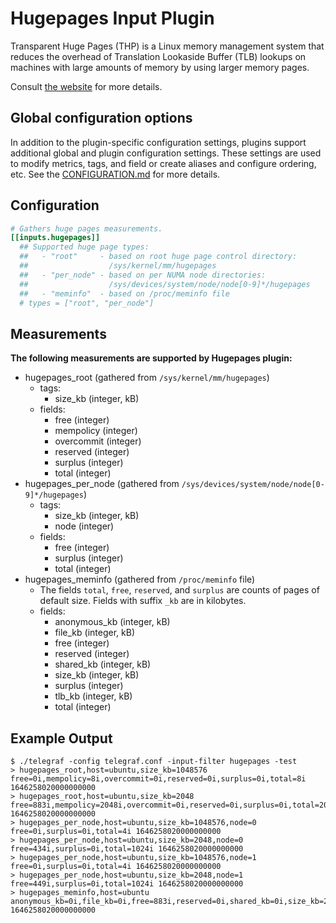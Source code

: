 # Hugepages Input Plugin

Transparent Huge Pages (THP) is a Linux memory management system that reduces
the overhead of Translation Lookaside Buffer (TLB) lookups on machines with
large amounts of memory by using larger memory pages.

Consult [the website][website] for more details.

[website]: https://www.kernel.org/doc/html/latest/admin-guide/mm/hugetlbpage.html

## Global configuration options <!-- @/docs/includes/plugin_config.md -->

In addition to the plugin-specific configuration settings, plugins support
additional global and plugin configuration settings. These settings are used to
modify metrics, tags, and field or create aliases and configure ordering, etc.
See the [CONFIGURATION.md][CONFIGURATION.md] for more details.

[CONFIGURATION.md]: ../../../docs/CONFIGURATION.md#plugins

## Configuration

```toml @sample.conf
# Gathers huge pages measurements.
[[inputs.hugepages]]
  ## Supported huge page types:
  ##   - "root"     - based on root huge page control directory:
  ##                  /sys/kernel/mm/hugepages
  ##   - "per_node" - based on per NUMA node directories:
  ##                  /sys/devices/system/node/node[0-9]*/hugepages
  ##   - "meminfo"  - based on /proc/meminfo file
  # types = ["root", "per_node"]
```

## Measurements

**The following measurements are supported by Hugepages plugin:**

- hugepages_root (gathered from `/sys/kernel/mm/hugepages`)
  - tags:
    - size_kb (integer, kB)
  - fields:
    - free (integer)
    - mempolicy (integer)
    - overcommit (integer)
    - reserved (integer)
    - surplus (integer)
    - total (integer)
- hugepages_per_node (gathered from `/sys/devices/system/node/node[0-9]*/hugepages`)
  - tags:
    - size_kb (integer, kB)
    - node (integer)
  - fields:
    - free (integer)
    - surplus (integer)
    - total (integer)
- hugepages_meminfo (gathered from `/proc/meminfo` file)
  - The fields `total`, `free`, `reserved`, and `surplus` are counts of pages
    of default size. Fields with suffix `_kb` are in kilobytes.
  - fields:
    - anonymous_kb (integer, kB)
    - file_kb (integer, kB)
    - free (integer)
    - reserved (integer)
    - shared_kb (integer, kB)
    - size_kb (integer, kB)
    - surplus (integer)
    - tlb_kb (integer, kB)
    - total (integer)

## Example Output

```text
$ ./telegraf -config telegraf.conf -input-filter hugepages -test
> hugepages_root,host=ubuntu,size_kb=1048576 free=0i,mempolicy=8i,overcommit=0i,reserved=0i,surplus=0i,total=8i 1646258020000000000
> hugepages_root,host=ubuntu,size_kb=2048 free=883i,mempolicy=2048i,overcommit=0i,reserved=0i,surplus=0i,total=2048i 1646258020000000000
> hugepages_per_node,host=ubuntu,size_kb=1048576,node=0 free=0i,surplus=0i,total=4i 1646258020000000000
> hugepages_per_node,host=ubuntu,size_kb=2048,node=0 free=434i,surplus=0i,total=1024i 1646258020000000000
> hugepages_per_node,host=ubuntu,size_kb=1048576,node=1 free=0i,surplus=0i,total=4i 1646258020000000000
> hugepages_per_node,host=ubuntu,size_kb=2048,node=1 free=449i,surplus=0i,total=1024i 1646258020000000000
> hugepages_meminfo,host=ubuntu anonymous_kb=0i,file_kb=0i,free=883i,reserved=0i,shared_kb=0i,size_kb=2048i,surplus=0i,tlb_kb=12582912i,total=2048i 1646258020000000000
```
